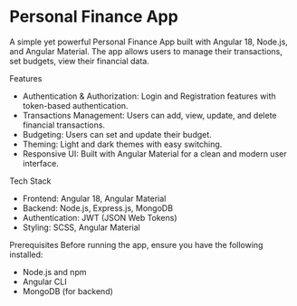 # Personal Finance App

A simple yet powerful Personal Finance App built with Angular 18, Node.js, and Angular Material. The app allows users to manage their transactions,
set budgets, view their financial data.

Features
  - Authentication & Authorization: Login and Registration features with token-based authentication.
  - Transactions Management: Users can add, view, update, and delete financial transactions.
  - Budgeting: Users can set and update their budget.
  - Theming: Light and dark themes with easy switching.
  - Responsive UI: Built with Angular Material for a clean and modern user interface.

Tech Stack
  - Frontend: Angular 18, Angular Material
  - Backend: Node.js, Express.js, MongoDB
  - Authentication: JWT (JSON Web Tokens)
  - Styling: SCSS, Angular Material

Prerequisites
  Before running the app, ensure you have the following installed:
  - Node.js and npm
  - Angular CLI
  - MongoDB (for backend)

